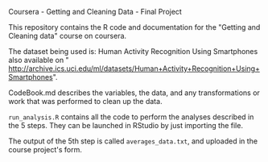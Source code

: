 Coursera - Getting and Cleaning Data - Final Project





This repository contains the R code and documentation for the "Getting and Cleaning data"  course on coursera.

The dataset being used is: Human Activity Recognition Using Smartphones also available on " http://archive.ics.uci.edu/ml/datasets/Human+Activity+Recognition+Using+Smartphones".

CodeBook.md describes the variables, the data, and any transformations or work that was performed to clean up the data.

`run_analysis.R` contains all the code to perform the analyses described in the 5 steps. They can be launched in RStudio by just importing the file.

The output of the 5th step is called `averages_data.txt`, and uploaded in the course project's form.
